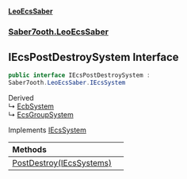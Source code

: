 #### [LeoEcsSaber](index.md 'index')
### [Saber7ooth.LeoEcsSaber](Saber7ooth.LeoEcsSaber.md 'Saber7ooth.LeoEcsSaber')

## IEcsPostDestroySystem Interface

```csharp
public interface IEcsPostDestroySystem :
Saber7ooth.LeoEcsSaber.IEcsSystem
```

Derived  
&#8627; [EcbSystem](EcbSystem.md 'Saber7ooth.LeoEcsSaber.Extensions.ECB.EcbSystem')  
&#8627; [EcsGroupSystem](EcsGroupSystem.md 'Saber7ooth.LeoEcsSaber.Extensions.ExtendedSystems.EcsGroupSystem')

Implements [IEcsSystem](IEcsSystem.md 'Saber7ooth.LeoEcsSaber.IEcsSystem')

| Methods | |
| :--- | :--- |
| [PostDestroy(IEcsSystems)](IEcsPostDestroySystem.PostDestroy(IEcsSystems).md 'Saber7ooth.LeoEcsSaber.IEcsPostDestroySystem.PostDestroy(Saber7ooth.LeoEcsSaber.IEcsSystems)') | |
